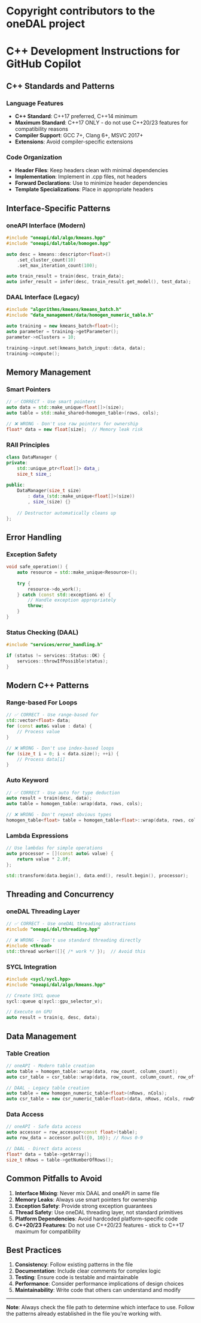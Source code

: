# Copyright contributors to the oneDAL project
#
<!--
  ~ Licensed under the Apache License, Version 2.0 (the "License");
  ~ you may not use this file except in compliance with the License.
  ~ You may obtain a copy of the License at
  ~
  ~     http://www.apache.org/licenses/LICENSE-2.0
  ~
  ~ Unless required by applicable law or agreed to in writing, software
  ~ distributed under the License is distributed on an "AS IS" BASIS,
  ~ WITHOUT WARRANTIES OR CONDITIONS OF ANY KIND, either express or implied.
  ~ See the License for the specific language governing permissions and
  ~ limitations under the License.
-->

# C++ Development Instructions for GitHub Copilot

## C++ Standards and Patterns

### Language Features
- **C++ Standard**: C++17 preferred, C++14 minimum
- **Maximum Standard**: C++17 ONLY - do not use C++20/23 features for compatibility reasons
- **Compiler Support**: GCC 7+, Clang 6+, MSVC 2017+
- **Extensions**: Avoid compiler-specific extensions

### Code Organization
- **Header Files**: Keep headers clean with minimal dependencies
- **Implementation**: Implement in .cpp files, not headers
- **Forward Declarations**: Use to minimize header dependencies
- **Template Specializations**: Place in appropriate headers

## Interface-Specific Patterns

### oneAPI Interface (Modern)
```cpp
#include "oneapi/dal/algo/kmeans.hpp"
#include "oneapi/dal/table/homogen.hpp"

auto desc = kmeans::descriptor<float>()
    .set_cluster_count(10)
    .set_max_iteration_count(100);

auto train_result = train(desc, train_data);
auto infer_result = infer(desc, train_result.get_model(), test_data);
```

### DAAL Interface (Legacy)
```cpp
#include "algorithms/kmeans/kmeans_batch.h"
#include "data_management/data/homogen_numeric_table.h"

auto training = new kmeans_batch<float>();
auto parameter = training->getParameter();
parameter->nClusters = 10;

training->input.set(kmeans_batch_input::data, data);
training->compute();
```

## Memory Management

### Smart Pointers
```cpp
// ✅ CORRECT - Use smart pointers
auto data = std::make_unique<float[]>(size);
auto table = std::make_shared<homogen_table>(rows, cols);

// ❌ WRONG - Don't use raw pointers for ownership
float* data = new float[size];  // Memory leak risk
```

### RAII Principles
```cpp
class DataManager {
private:
    std::unique_ptr<float[]> data_;
    size_t size_;
    
public:
    DataManager(size_t size) 
        : data_(std::make_unique<float[]>(size))
        , size_(size) {}
    
    // Destructor automatically cleans up
};
```

## Error Handling

### Exception Safety
```cpp
void safe_operation() {
    auto resource = std::make_unique<Resource>();
    
    try {
        resource->do_work();
    } catch (const std::exception& e) {
        // Handle exception appropriately
        throw;
    }
}
```

### Status Checking (DAAL)
```cpp
#include "services/error_handling.h"

if (status != services::Status::OK) {
    services::throwIfPossible(status);
}
```

## Modern C++ Patterns

### Range-based For Loops
```cpp
// ✅ CORRECT - Use range-based for
std::vector<float> data;
for (const auto& value : data) {
    // Process value
}

// ❌ WRONG - Don't use index-based loops
for (size_t i = 0; i < data.size(); ++i) {
    // Process data[i]
}
```

### Auto Keyword
```cpp
// ✅ CORRECT - Use auto for type deduction
auto result = train(desc, data);
auto table = homogen_table::wrap(data, rows, cols);

// ❌ WRONG - Don't repeat obvious types
homogen_table<float> table = homogen_table<float>::wrap(data, rows, cols);
```

### Lambda Expressions
```cpp
// Use lambdas for simple operations
auto processor = [](const auto& value) {
    return value * 2.0f;
};

std::transform(data.begin(), data.end(), result.begin(), processor);
```

## Threading and Concurrency

### oneDAL Threading Layer
```cpp
// ✅ CORRECT - Use oneDAL threading abstractions
#include "oneapi/dal/threading.hpp"

// ❌ WRONG - Don't use standard threading directly
#include <thread>
std::thread worker([]{ /* work */ });  // Avoid this
```

### SYCL Integration
```cpp
#include <sycl/sycl.hpp>
#include "oneapi/dal/algo/kmeans.hpp"

// Create SYCL queue
sycl::queue q(sycl::gpu_selector_v);

// Execute on GPU
auto result = train(q, desc, data);
```

## Data Management

### Table Creation
```cpp
// oneAPI - Modern table creation
auto table = homogen_table::wrap(data, row_count, column_count);
auto csr_table = csr_table::wrap(data, row_count, column_count, row_offsets);

// DAAL - Legacy table creation
auto table = new homogen_numeric_table<float>(nRows, nCols);
auto csr_table = new csr_numeric_table<float>(data, nRows, nCols, rowOffsets);
```

### Data Access
```cpp
// oneAPI - Safe data access
auto accessor = row_accessor<const float>(table);
auto row_data = accessor.pull({0, 10}); // Rows 0-9

// DAAL - Direct data access
float* data = table->getArray();
size_t nRows = table->getNumberOfRows();
```

## Common Pitfalls to Avoid

1. **Interface Mixing**: Never mix DAAL and oneAPI in same file
2. **Memory Leaks**: Always use smart pointers for ownership
3. **Exception Safety**: Provide strong exception guarantees
4. **Thread Safety**: Use oneDAL threading layer, not standard primitives
5. **Platform Dependencies**: Avoid hardcoded platform-specific code
6. **C++20/23 Features**: Do not use C++20/23 features - stick to C++17 maximum for compatibility

## Best Practices

1. **Consistency**: Follow existing patterns in the file
2. **Documentation**: Include clear comments for complex logic
3. **Testing**: Ensure code is testable and maintainable
4. **Performance**: Consider performance implications of design choices
5. **Maintainability**: Write code that others can understand and modify

---

**Note**: Always check the file path to determine which interface to use. Follow the patterns already established in the file you're working with.
